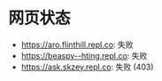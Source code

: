 # 网页状态
- https://aro.flinthill.repl.co: 失败
- https://beaspy--hting.repl.co: 失败
- https://ask.skzey.repl.co: 失败 (403)
